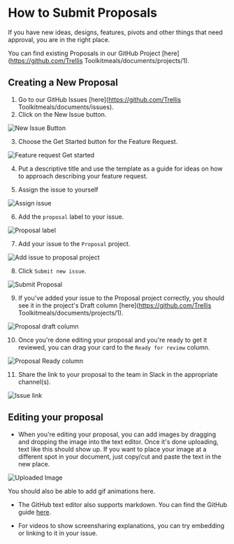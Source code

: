 # How to Submit Proposals

If you have new ideas, designs, features, pivots and other things that need approval, you are in the right place.

You can find existing Proposals in our GitHub Project [here](https://github.com/Trellis Toolkitmeals/documents/projects/1).

## Creating a New Proposal

1. Go to our GitHub Issues [here](https://github.com/Trellis Toolkitmeals/documents/issues).
2. Click on the New Issue button.

![New Issue Button](./images/new_issue.png)


3. Choose the Get Started button for the Feature Request.

![Feature request Get started](images/feature_request_get_started.png)

4. Put a descriptive title and use the template as a guide for ideas on how to approach describing your feature request.

5. Assign the issue to yourself

![Assign issue](images/assign_issue.png)

6. Add the ``proposal`` label to your issue.

![Proposal label](images/proposal_issue_tag.png)

7. Add your issue to the ``Proposal`` project.

![Add issue to proposal project](images/issue_proposal_project.png)

8. Click ``Submit new issue``.


![Submit Proposal](images/submit_proposal.png)

9. If you've added your issue to the Proposal project correctly, you should see it in the project's Draft column [here](https://github.com/Trellis Toolkitmeals/documents/projects/1).

![Proposal draft column](images/proposal_draft_column.png)

10. Once you're done editing your proposal and you're ready to get it reviewed, you can drag your card to the ``Ready for review`` column.

![Proposal Ready column](./images/proposal_ready.png)

11. Share the link to your proposal to the team in Slack in the appropriate channel(s).

![Issue link](./images/issue_link.png)

## Editing your proposal

- When you're editing your proposal, you can add images by dragging and dropping the image into the text editor. Once it's done uploading, text like this should show up. If you want to place your image at a different spot in your document, just copy/cut and paste the text in the new place.

![Uploaded Image](images/uploaded_issue_image.png)

You should also be able to add gif animations here.

- The GitHub text editor also supports markdown. You can find the GitHub guide [here](https://guides.github.com/features/mastering-markdown/).

- For videos to show screensharing explanations, you can try embedding or linking to it in your issue.